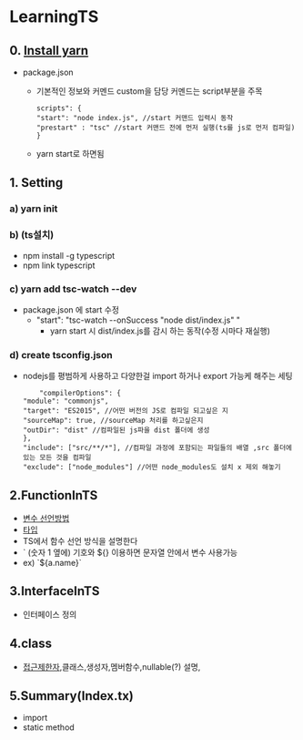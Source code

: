# LearningTS

## 0.   [Install yarn](https://hello-bryan.tistory.com/94)   
-   package.json
    -   기본적인 정보와 커멘드 custom을 담당 커멘드는 script부분을 주목


            scripts": {
            "start": "node index.js", //start 커맨드 입력시 동작
            "prestart" : "tsc" //start 커맨드 전에 먼저 실행(ts를 js로 먼저 컴파일)
            }
    -   yarn start로 하면됨
##  1.  Setting

### a) yarn init
### b) (ts설치)
-   npm install -g typescript
-   npm link typescript
### c) yarn add tsc-watch --dev
-   package.json 에 start 수정
    -   "start": "tsc-watch --onSuccess \"node dist/index.js\" "
        -  yarn start 시 dist/index.js를 감시 하는 동작(수정 시마다 재실행)
### d) create tsconfig.json

-   nodejs를 평범하게 사용하고 다양한걸 import 하거나 export 가능케 해주는 세팅
        
            "compilerOptions": {
        "module": "commonjs", 
        "target": "ES2015", //어떤 버전의 JS로 컴파일 되고싶은 지
        "sourceMap": true, //sourceMap 처리를 하고싶은지
        "outDir": "dist" //컴파일된 js파을 dist 폴더에 생성
        },
        "include": ["src/**/*"], //컴파일 과정에 포함되는 파일들의 배열 ,src 폴더에 있는 모든 것을 컴파일
        "exclude": ["node_modules"] //어떤 node_modules도 설치 x 제외 해놓기

## 2.FunctionInTS
-   [변수 선언방법](https://velog.io/@denmark-banana/TypeScript-%EB%B3%80%EC%88%98-%EC%84%A0%EC%96%B8%EA%B3%BC-%EA%B8%B0%EB%B3%B8-%ED%83%80%EC%9E%85)
-   [타입](https://heecheolman.tistory.com/62?category=793525)
-   TS에서 함수 선언 방식을 설명한다
-    ` (숫자 1 옆에) 기호와 ${} 이용하면 문자열 안에서 변수 사용가능
-    ex) \`${a.name}`

## 3.InterfaceInTS
-   인터페이스 정의

## 4.class
-   [접근제한자](https://heecheolman.tistory.com/65),클래스,생성자,멤버함수,nullable(?) 설명,


##  5.Summary(Index.tx)
-   import 
-   static method
